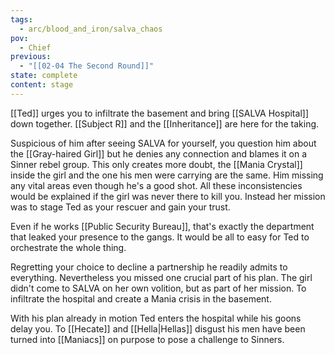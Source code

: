 ```yaml
---
tags:
  - arc/blood_and_iron/salva_chaos
pov:
  - Chief
previous:
  - "[[02-04 The Second Round]]"
state: complete
content: stage
---
```

[[Ted]] urges you to infiltrate the basement and bring [[SALVA Hospital]] down together. [[Subject R]] and the [[Inheritance]] are here for the taking. 

Suspicious of him after seeing SALVA for yourself, you question him about the [[Gray-haired Girl]] but he denies any connection and blames it on a Sinner rebel group.
This only creates more doubt, the [[Mania Crystal]] inside the girl and the one his men were carrying are the same. Him missing any vital areas even though he's a good shot. All these inconsistencies would be explained if the girl was never there to kill you. Instead her mission was to stage Ted as your rescuer and gain your trust.

Even if he works [[Public Security Bureau]], that's exactly the department that leaked your presence to the gangs. It would be all to easy for Ted to orchestrate the whole thing.

Regretting your choice to decline a partnership he readily admits to everything. Nevertheless you missed one crucial part of his plan. The girl didn't come to SALVA on her own volition, but as part of her mission. To infiltrate the hospital and create a Mania crisis in the basement.

With his plan already in motion Ted enters the hospital while his goons delay you. To [[Hecate]] and [[Hella|Hellas]] disgust his men have been turned into [[Maniacs]] on purpose to pose a challenge to Sinners.